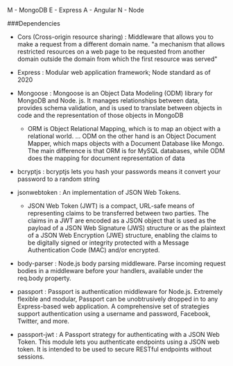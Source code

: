 M - MongoDB
E - Express
A - Angular
N - Node

###Dependencies

- Cors (Cross-origin resource sharing)
: Middleware that allows you to make a request from a different domain name.
"a mechanism that allows restricted resources on a web page to be requested from another domain outside the domain from which the first resource was served"

- Express
: Modular web application framework; Node standard as of 2020
- Mongoose
: Mongoose is an Object Data Modeling (ODM) library for MongoDB and Node. js. It manages relationships between data, provides schema validation, and is used to translate between objects in code and the representation of those objects in MongoDB

  - ORM is Object Relational Mapping, which is to map an object with a relational world. ... ODM on the other hand is an Object Document Mapper, which maps objects with a Document Database like Mongo. The main difference is that ORM is for MySQL databases, while ODM does the mapping for document representation of data
- bcryptjs
: bcryptjs lets you hash your passwords means it convert your password to a random string
- jsonwebtoken
: An implementation of JSON Web Tokens.
  - JSON Web Token (JWT) is a compact, URL-safe means of representing
       claims to be transferred between two parties.  The claims in a JWT
       are encoded as a JSON object that is used as the payload of a JSON
       Web Signature (JWS) structure or as the plaintext of a JSON Web
       Encryption (JWE) structure, enabling the claims to be digitally
       signed or integrity protected with a Message Authentication Code
       (MAC) and/or encrypted.
- body-parser
: Node.js body parsing middleware. Parse incoming request bodies in a middleware before your handlers, available under the req.body property.
- passport
: Passport is authentication middleware for Node.js. Extremely flexible and modular, Passport can be unobtrusively dropped in to any Express-based web application. A comprehensive set of strategies support authentication using a username and password, Facebook, Twitter, and more.
- passport-jwt
: A Passport strategy for authenticating with a JSON Web Token. This module lets you authenticate endpoints using a JSON web token. It is intended to be used to secure RESTful endpoints without sessions.

